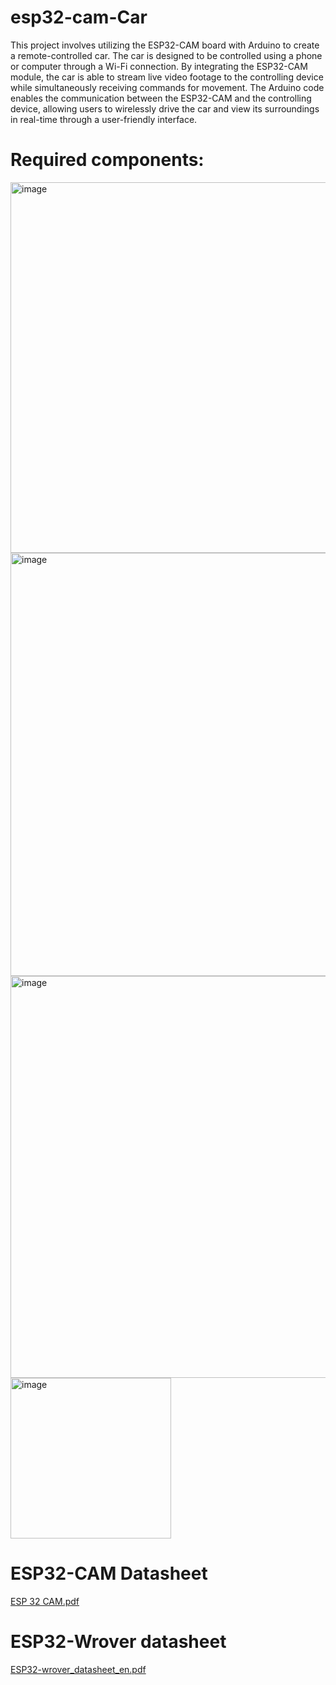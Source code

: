 # esp32-cam-Car
This project involves utilizing the ESP32-CAM board with Arduino to create a remote-controlled car. The car is designed to be controlled using a phone or computer through a Wi-Fi connection. By integrating the ESP32-CAM module, the car is able to stream live video footage to the controlling device while simultaneously receiving commands for movement. The Arduino code enables the communication between the ESP32-CAM and the controlling device, allowing users to wirelessly drive the car and view its surroundings in real-time through a user-friendly interface.

# Required components:

<img width="593" alt="image" src="https://github.com/bardr98/esp32-cam-Car/assets/91567022/04d4cb88-7ab7-4492-8ff7-f0e39fe94661">

<img width="677" alt="image" src="https://github.com/bardr98/esp32-cam-Car/assets/91567022/6025dacb-204f-4efb-a8df-5785a2f26929">

<img width="643" alt="image" src="https://github.com/bardr98/esp32-cam-Car/assets/91567022/83ae8609-dd7c-4b34-8d72-ec594a0bc87f">

<img width="257" alt="image" src="https://github.com/bardr98/esp32-cam-Car/assets/91567022/d3112459-6bcd-48ea-855c-903e9dfc6084">

# ESP32-CAM Datasheet

[ESP 32 CAM.pdf](https://github.com/bardr98/esp32-cam-Car/files/11477685/ESP.32.CAM.pdf)

# ESP32-Wrover datasheet

[ESP32-wrover_datasheet_en.pdf](https://github.com/bardr98/esp32-cam-Car/files/11477693/ESP32-wrover_datasheet_en.pdf)

